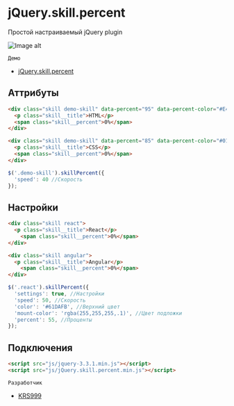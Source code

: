 # jQuery.skill.percent
Простой настраиваемый jQuery plugin

![Image alt](https://pp.userapi.com/c851416/v851416584/b6a89/eMHDAmK8Hys.jpg)
```
Демо
```
* [jQuery.skill.percent](https://krs999.github.io/jQuery.skill.percent/)

## Аттрибуты

```html
<div class="skill demo-skill" data-percent="95" data-percent-color="#E44D26" data-percent-mount-color="rgba(255,255,255,.1)">
  <p class="skill__title">HTML</p>
  <span class="skill__percent">0%</span>
</div>

<div class="skill demo-skill" data-percent="85" data-percent-color="#0170BA" data-percent-mount-color="rgba(255,255,255,.1)">
  <p class="skill__title">CSS</p>
  <span class="skill__percent">0%</span>
</div>
```

```javascript
$('.demo-skill').skillPercent({
  'speed': 40 //Скорость
});
```
## Настройки

```html
<div class="skill react">
  <p class="skill__title">React</p>
	<span class="skill__percent">0%</span>
</div>

<div class="skill angular">
  <p class="skill__title">Angular</p>
	<span class="skill__percent">0%</span>
</div>
```

```javascript
$('.react').skillPercent({
  'settings': true, //Настройки
  'speed': 50, //Скорость
  'color': '#61DAFB', //Верхний цвет
  'mount-color': 'rgba(255,255,255,.1)', //Цвет подложки
  'percent': 55, //Проценты
});
```
## Подключения

```html
<script src="js/jquery-3.3.1.min.js"></script>
<script src="js/jQuery.skill.percent.min.js"></script>
```

```
Разработчик
```
* [KRS999](https://vk.com/krs999)
